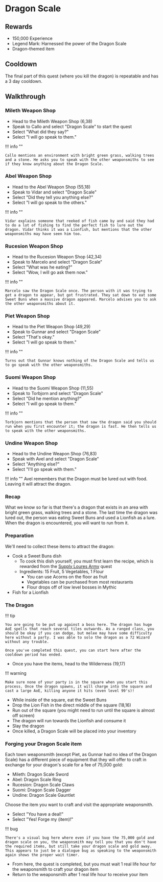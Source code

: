 # Dragon Scale

## Rewards

- 150,000 Experience
- Legend Mark: Harnessed the power of the Dragon Scale
- Dragon-themed item

## Cooldown

The final part of this quest (where you kill the dragon) is repeatable and has a 3 day cooldown.

## Walkthrough

### Mileth Weapon Shop

- Head to the Mileth Weapon Shop (6,38)
- Speak to Callo and select "Dragon Scale" to start the quest
- Select "What did they say?"
- Select "I will go speak to them."

!!! info ""

    Callo mentions an environment with bright green grass, walking trees and a stone. He asks you to speak with the other weaponsmiths to see if they know anything about the Dragon Scale.

### Abel Weapon Shop

- Head to the Abel Weapon Shop (55,18)
- Speak to Vidar and select "Dragon Scale"
- Select "Did they tell you anything else?"
- Select "I will go speak to the others."

!!! info ""

    Vidar explains someone that reeked of fish came by and said they had to do a lot of fishing to find the perfect fish to lure out the dragon. Vidar thinks it was a Lionfish, but mentions that the other weaponsmiths may have seen him too.

### Rucesion Weapon Shop

- Head to the Rucesion Weapon Shop (42,34)
- Speak to Marcelo and select "Dragon Scale"
- Select "What was he eating?"
- Select "Wow, I will go ask them now."

!!! info ""

    Marcelo saw the Dragon Scale once. The person with it was trying to get a dragon to appear, but got frustrated. They sat down to eat some Sweet Buns when a massive dragon appeared. Marcelo advises you to ask the other weaponsmiths about it.

### Piet Weapon Shop

- Head to the Piet Weapon Shop (49,29)
- Speak to Gunnar and select "Dragon Scale"
- Select "That's okay."
- Select "I will go speak to them."

!!! info ""

    Turns out that Gunnar knows nothing of the Dragon Scale and tells us to go speak with the other weaponsmiths.

### Suomi Weapon Shop

- Head to the Suomi Weapon Shop (11,55)
- Speak to Torbjorn and select "Dragon Scale"
- Select "Did he mention anything?"
- Select "I will go speak to them."

!!! info ""

    Torbjorn mentions that the person that saw the dragon said you should run when you first encounter it; the dragon is fast. He then tells us to speak with the other weaponsmiths.

### Undine Weapon Shop

- Head to the Undine Weapon Shop (76,83)
- Speak with Avel and select "Dragon Scale"
- Select "Anything else?"
- Select "I'll go speak with them."


!!! info ""
    Avel remembers that the Dragon must be lured out with food. Leaving it will attract the dragon.


### Recap

What we know so far is that there's a dragon that exists in an area with bright green grass, walking trees and a stone. The last time the dragon was lured out, the person was eating Sweet Buns and used a Lionfish as a lure. When the dragon is encountered, you will want to run from it.

### Preparation

We'll need to collect these items to attract the dragon:

- Cook a Sweet Buns dish
    - To cook this dish yourself, you must first learn the recipe, which is rewarded from the [Supply Loures Army](./supply_loures_army.md) quest
    - Ingredients: 15 Fruit, 5 Vegetables, 1 Flour
        - You can use Acorns on the floor as fruit
        - Vegetables can be purchased from most restaurants
        - Flour drops off of low level bosses in Mythic
- Fish for a Lionfish

### The Dragon

!!! tip

    You are going to be put up against a boss here. The dragon has huge AoE spells that reach several tiles outwards. As a ranged class, you should be okay if you can dodge, but melee may have some difficulty here without a party. I was able to solo the dragon as a 72 Wizard without any trouble.

    Once you've completed this quest, you can start here after the cooldown period has ended.

- Once you have the items, head to the Wilderness (19,17)

!!! warning

    Make sure none of your party is in the square when you start this process. Once the dragon spawns, it will charge into the square and cast a large AoE, killing anyone it hits (even level 99's)!

- While inside of the square, eat the Sweet Buns
- Drop the Lion Fish in the direct middle of the square (18,16)
- Run out of the square (you might need to run until the square is almost off screen)
- The dragon will run towards the Lionfish and consume it
- Slay the dragon
- Once killed, a Dragon Scale will be placed into your inventory

### Forging your Dragon Scale item

Each town weaponsmith (except Piet, as Gunnar had no idea of the Dragon Scale) has a different piece of equipment that they will offer to craft in exchange for your dragon's scale for a fee of 75,000 gold:

- Mileth: Dragon Scale Sword
- Abel: Dragon Scale Ring
- Rucesion: Dragon Scale Claws
- Suomi: Dragon Scale Dagger
- Undine: Dragon Scale Gauntlet

Choose the item you want to craft and visit the appropriate weaponsmith.

- Select "You have a deal!"
- Select "Yes! Forge my (item)!"

!!! bug

    There's a visual bug here where even if you have the 75,000 gold and dragon scale on you, the weaponsmith may tell you that you don't have the required items, but still take your dragon scale and gold away. This appears to just be a dialogue bug as speaking to the weaponsmith again shows the proper wait timer.

- From here, the quest is completed, but you must wait 1 real life hour for the weaponsmith to craft your dragon item
- Return to the weaponsmith after 1 real life hour to receive your item
